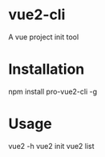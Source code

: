 # vue2-cli
A vue project init tool

# Installation

npm install pro-vue2-cli -g

# Usage

vue2 -h
vue2 init
vue2 list
